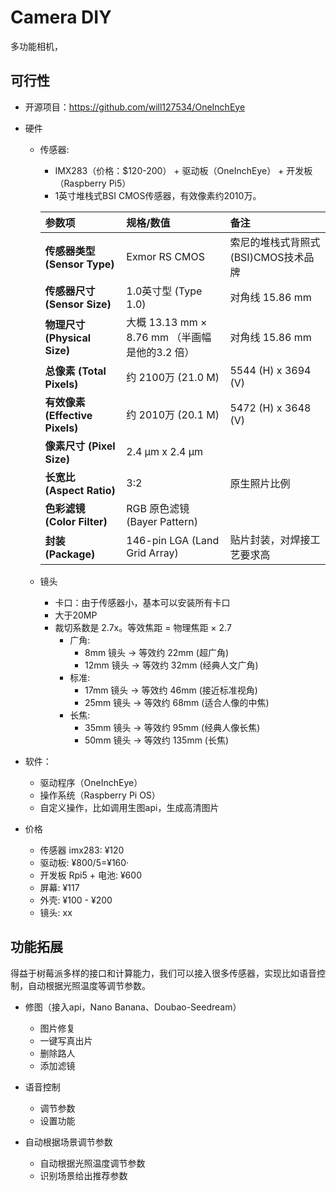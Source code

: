 # Camera DIY

多功能相机，

## 可行性
- 开源项目：https://github.com/will127534/OneInchEye
- 硬件
    - 传感器:
        - IMX283（价格：$120-200） + 驱动板（OneInchEye） + 开发板（Raspberry Pi5）
        - 1英寸堆栈式BSI CMOS传感器，有效像素约2010万。

        | 参数项 | 规格/数值 | 备注 |
        | :--- | :--- | :--- |
        | **传感器类型 (Sensor Type)** | Exmor RS CMOS | 索尼的堆栈式背照式(BSI)CMOS技术品牌 |
        | **传感器尺寸 (Sensor Size)** | 1.0英寸型 (Type 1.0) | 对角线 15.86 mm |
        | **物理尺寸 (Physical Size)** | 大概 13.13 mm × 8.76 mm （半画幅是他的3.2 倍）| 对角线 15.86 mm |
        | **总像素 (Total Pixels)** | 约 2100万 (21.0 M) | 5544 (H) x 3694 (V) |
        | **有效像素 (Effective Pixels)** | 约 2010万 (20.1 M) | 5472 (H) x 3648 (V) |
        | **像素尺寸 (Pixel Size)** | 2.4 µm x 2.4 µm | |
        | **长宽比 (Aspect Ratio)** | 3:2 | 原生照片比例 |
        | **色彩滤镜 (Color Filter)** | RGB 原色滤镜 (Bayer Pattern) | |
        | **封装 (Package)** | 146-pin LGA (Land Grid Array) | 贴片封装，对焊接工艺要求高 |
    - 镜头
        - 卡口：由于传感器小，基本可以安装所有卡口
        - 大于20MP
        - 裁切系数是 2.7x。等效焦距 = 物理焦距 × 2.7
            - 广角:
                - 8mm 镜头 → 等效约 22mm (超广角)
                - 12mm 镜头 → 等效约 32mm (经典人文广角)
            - 标准:
                - 17mm 镜头 → 等效约 46mm (接近标准视角)
                - 25mm 镜头 → 等效约 68mm (适合人像的中焦)
            - 长焦:
                - 35mm 镜头 → 等效约 95mm (经典人像长焦)
                - 50mm 镜头 → 等效约 135mm (长焦)

- 软件：
    - 驱动程序（OneInchEye）
    - 操作系统（Raspberry Pi OS）
    - 自定义操作，比如调用生图api，生成高清图片

- 价格
    - 传感器 imx283: ¥120
    - 驱动板: ¥800/5=¥160·
    - 开发板 Rpi5 + 电池: ¥600
    - 屏幕: ¥117
    - 外壳: ¥100 - ¥200
    - 镜头: xx

## 功能拓展
得益于树莓派多样的接口和计算能力，我们可以接入很多传感器，实现比如语音控制，自动根据光照温度等调节参数。

- 修图（接入api，Nano Banana、Doubao-Seedream）
    - 图片修复
    - 一键写真出片
    - 删除路人
    - 添加滤镜

- 语音控制
    - 调节参数
    - 设置功能

- 自动根据场景调节参数
    - 自动根据光照温度调节参数
    - 识别场景给出推荐参数